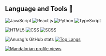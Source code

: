 ## Language and Tools 💼

![JavaScript](https://img.shields.io/badge/-JavaScript-yellow?style=flat-square&logo=appveyor=JavaScript)
![React.js](https://img.shields.io/badge/-React.js-61DAFB?style=flat-square&logo=appveyor=React.js)
![Python](https://img.shields.io/badge/-Python-FFD644?style=flat-square&logo=appveyor=Python)
![TypeScript](https://img.shields.io/badge/-TypeScript-2F74C0?style=flat-square&logo=appveyor=TypeScript)

![HTML5](https://img.shields.io/badge/-HTML5-orange?style=flat-square&logo=appveyor=HTML5)
![CSS](https://img.shields.io/badge/-CSS-blue?style=flat-square&logo=appveyor=CSS)
![SCSS](https://img.shields.io/badge/-SCSS-violet?style=flat-square&logo=appveyor=SCSS)

![Anurag's GitHub stats](https://github-readme-stats.vercel.app/api?username=NuclMe&show_icons=true&theme=highcontrast)
[![Top Langs](https://github-readme-stats.vercel.app/api/top-langs/?username=NuclMe&layout=compact&theme=highcontrast)](https://github.com/NuclMe/github-readme-stats)

[![Mandalorian profile views](https://u8views.com/api/v1/github/profiles/45731888/views/day-week-month-total-count.svg)](https://u8views.com/github/NuclMe)
